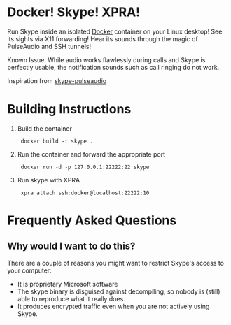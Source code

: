 Docker! Skype! XPRA!
==========================

Run Skype inside an isolated [Docker](http://www.docker.io) container on your Linux desktop! See its sights via X11 forwarding! Hear its sounds through the magic of PulseAudio and SSH tunnels!

Known Issue: While audio works flawlessly during calls and Skype is perfectly usable, the notification sounds such as call ringing do not work.

Inspiration from [skype-pulseaudio](https://github.com/tomparys/docker-skype-pulseaudio)


Building Instructions
=====================

1. Build the container

        docker build -t skype .

2. Run the container and forward the appropriate port

        docker run -d -p 127.0.0.1:22222:22 skype

3. Run skype with XPRA

        xpra attach ssh:docker@localhost:22222:10

Frequently Asked Questions
==========================

Why would I want to do this?
----------------------------
There are a couple of reasons you might want to restrict Skype's access to your computer:

* It is proprietary Microsoft software
* The skype binary is disguised against decompiling, so nobody is (still) able to reproduce what it really does.
* It produces encrypted traffic even when you are not actively using Skype.
